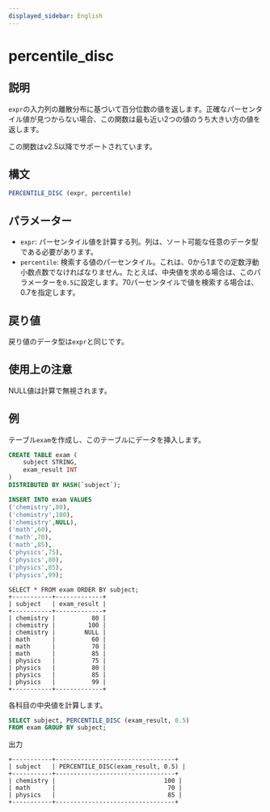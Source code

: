 ```yaml
---
displayed_sidebar: English
---
```


# percentile_disc

## 説明

`expr`の入力列の離散分布に基づいて百分位数の値を返します。正確なパーセンタイル値が見つからない場合、この関数は最も近い2つの値のうち大きい方の値を返します。

この関数はv2.5以降でサポートされています。

## 構文

```SQL
PERCENTILE_DISC (expr, percentile) 
```

## パラメーター

- `expr`: パーセンタイル値を計算する列。列は、ソート可能な任意のデータ型である必要があります。
- `percentile`: 検索する値のパーセンタイル。これは、0から1までの定数浮動小数点数でなければなりません。たとえば、中央値を求める場合は、このパラメーターを`0.5`に設定します。70パーセンタイルで値を検索する場合は、0.7を指定します。

## 戻り値

戻り値のデータ型は`expr`と同じです。

## 使用上の注意

NULL値は計算で無視されます。

## 例

テーブル`exam`を作成し、このテーブルにデータを挿入します。

```sql
CREATE TABLE exam (
    subject STRING,
    exam_result INT
) 
DISTRIBUTED BY HASH(`subject`);

INSERT INTO exam VALUES
('chemistry',80),
('chemistry',100),
('chemistry',NULL),
('math',60),
('math',70),
('math',85),
('physics',75),
('physics',80),
('physics',85),
('physics',99);
```

```Plain
SELECT * FROM exam ORDER BY subject;
+-----------+-------------+
| subject   | exam_result |
+-----------+-------------+
| chemistry |          80 |
| chemistry |         100 |
| chemistry |        NULL |
| math      |          60 |
| math      |          70 |
| math      |          85 |
| physics   |          75 |
| physics   |          80 |
| physics   |          85 |
| physics   |          99 |
+-----------+-------------+
```

各科目の中央値を計算します。

```SQL
SELECT subject, PERCENTILE_DISC (exam_result, 0.5)
FROM exam GROUP BY subject;
```

出力

```Plain
+-----------+---------------------------------+
| subject   | PERCENTILE_DISC(exam_result, 0.5) |
+-----------+---------------------------------+
| chemistry |                              100 |
| math      |                               70 |
| physics   |                               85 |
+-----------+---------------------------------+
```
